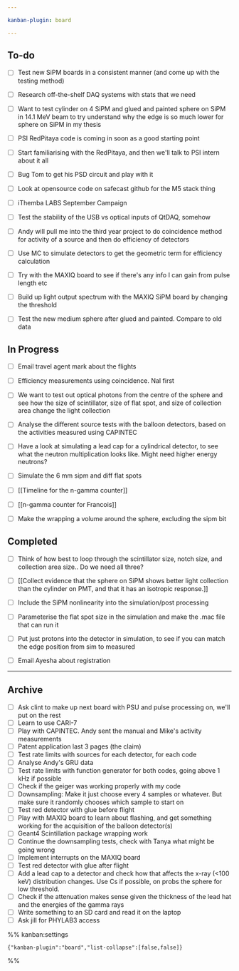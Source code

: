 ```yaml
---

kanban-plugin: board

---
```


## To-do

- [ ] Test new SiPM boards in a consistent manner (and come up with the testing method)
- [ ] Research off-the-shelf DAQ systems with stats that we need
- [ ] Want to test cylinder on 4 SiPM and glued and painted sphere on SiPM in 14.1 MeV beam to try understand why the edge is so much lower for sphere on SiPM in my thesis
- [ ] PSI RedPitaya code is coming in soon as a good starting point
- [ ] Start familiarising with the RedPitaya, and then we'll talk to PSI intern about it all
- [ ] Bug Tom to get his PSD circuit and play with it
- [ ] Look at opensource code on safecast github for the M5 stack thing
- [ ] iThemba LABS September Campaign
- [ ] Test the stability of the USB vs optical inputs of QtDAQ, somehow
- [ ] Andy will pull me into the third year project to do coincidence method for activity of a source and then do efficiency of detectors
- [ ] Use MC to simulate detectors to get the geometric term for efficiency calculation
- [ ] Try with the MAXIQ board to see if there's any info I can gain from pulse length etc
- [ ] Build up light output spectrum with the MAXIQ SiPM board by changing the threshold
- [ ] Test the new medium sphere after glued and painted. Compare to old data


## In Progress

- [ ] Email travel agent mark about the flights
- [ ] Efficiency measurements using coincidence. NaI first
- [ ] We want to test out optical photons from the centre of the sphere and see how the size of scintillator, size of flat spot, and size of collection area change the light collection
- [ ] Analyse the different source tests with the balloon detectors, based on the activities measured using CAPINTEC
- [ ] Have a look at simulating a lead cap for a cylindrical detector, to see what the neutron multiplication looks like. Might need higher energy neutrons?
- [ ] Simulate the 6 mm sipm and diff flat spots
- [ ] [[Timeline for the n-gamma counter]]
- [ ] [[n-gamma counter for Francois]]
- [ ] Make the wrapping a volume around the sphere, excluding the sipm bit


## Completed

- [ ] Think of how best to loop through the scintillator size, notch size, and collection area size.. Do we need all three?
- [ ] [[Collect evidence that the sphere on SiPM shows better light collection than the cylinder on PMT, and that it has an isotropic response.]]
- [ ] Include the SiPM nonlinearity into the simulation/post processing
- [ ] Parameterise the flat spot size in the simulation and make the .mac file that can run it
- [ ] Put just protons into the detector in simulation, to see if you can match the edge position from sim to measured
- [ ] Email Ayesha about registration


***

## Archive

- [ ] Ask clint to make up next board with PSU and pulse processing on, we'll put on the rest
- [ ] Learn to use CARI-7
- [ ] Play with CAPINTEC. Andy sent the manual and Mike's activity measurements
- [ ] Patent application last 3 pages (the claim)
- [ ] Test rate limits with sources for each detector, for each code
- [ ] Analyse Andy's GRU data
- [ ] Test rate limits with function generator for both codes, going above 1 kHz if possible
- [ ] Check if the geiger was working properly with my code
- [ ] Downsampling: Make it just choose every 4 samples or whatever. But make sure it randomly chooses which sample to start on
- [ ] Test red detector with glue before flight
- [ ] Play with MAXIQ board to learn about flashing, and get something working for the acquisition of the balloon detector(s)
- [ ] Geant4 Scintillation package wrapping work
- [ ] Continue the downsampling tests, check with Tanya what might be going wrong
- [ ] Implement interrupts on the MAXIQ board
- [ ] Test red detector with glue after flight
- [ ] Add a lead cap to a detector and check how that affects the x-ray (<100 keV) distribution changes. Use Cs if possible, on probs the sphere for low threshold.
- [ ] Check if the attenuation makes sense given the thickness of the lead hat and the energies of the gamma rays
- [ ] Write something to an SD card and read it on the laptop
- [ ] Ask jill for PHYLAB3 access

%% kanban:settings
```
{"kanban-plugin":"board","list-collapse":[false,false]}
```
%%
